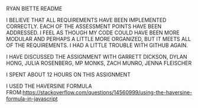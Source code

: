 RYAN BIETTE README 

I BELIEVE THAT ALL REQUIREMENTS HAVE BEEN IMPLEMENTED CORRECTLY. EACH OF THE ASSESSMENT POINTS HAVE BEEN ADDRESSED. I FEEL AS THOUGH MY CODE COULD HAVE BEEN MORE MODULAR AND PERHAPS A LITTLE MORE ORGANIZED, BUT IT MEETS ALL OF THE REQUIREMENTS. I HAD A LITTLE TROUBLE WITH GITHUB AGAIN.

I HAVE DISCUSSED THE ASSIGNMENT WITH GARRETT DICKSON, DYLAN HONG, JULIA ROSENBERG, MP MONKS, ZACH MUNRO, JENNA FLEISCHER

I SPENT ABOUT 12 HOURS ON THIS ASSIGNMENT

I USED THE HAVERSINE FORMULA FROM:https://stackoverflow.com/questions/14560999/using-the-haversine-formula-in-javascript 